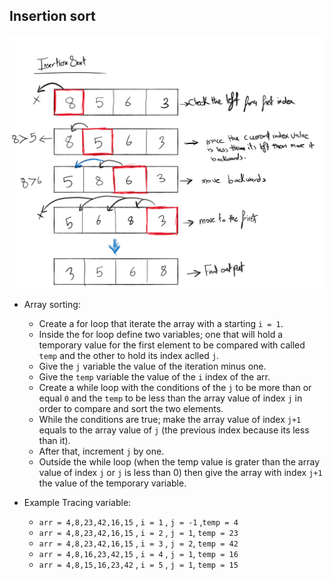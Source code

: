 ## Insertion sort

![insertion-sort](../assets/insertion-sort-blog.png)

  - Array sorting:
    * Create a for loop that iterate the array with a starting `i = 1`.
    * Inside the for loop define two variables; one that will hold a temporary value for the first element to be compared with called `temp` and the other to hold its index aclled `j`.
    * Give the `j` variable the value of the iteration minus one.
    * Give the `temp` variable the value of the `i` index of the arr.
    * Create a while loop with the conditions of the `j` to be more than or equal `0` and the `temp` to be less than the array value of index `j` in order to compare and sort the two elements.
    * While the conditions are true; make the array value of index `j+1` equals to the array value of `j` (the previous index because its less than it).
    * After that, increment `j` by one.
    * Outside the while loop (when the temp value is grater than the array value of index `j` or `j` is less than 0) then give the array with index `j+1` the value of the temporary variable.
     

  - Example Tracing variable: 
   
    * `arr = 4,8,23,42,16,15` , `i = 1` , `j = -1` ,`temp = 4`
    * `arr = 4,8,23,42,16,15` , `i = 2` , `j = 1`, `temp = 23`
    * `arr = 4,8,23,42,16,15` , `i = 3` , `j = 2`, `temp = 42`
    * `arr = 4,8,16,23,42,15` , `i = 4` , `j = 1`, `temp = 16`
    * `arr = 4,8,15,16,23,42` , `i = 5` , `j = 1`, `temp = 15`
